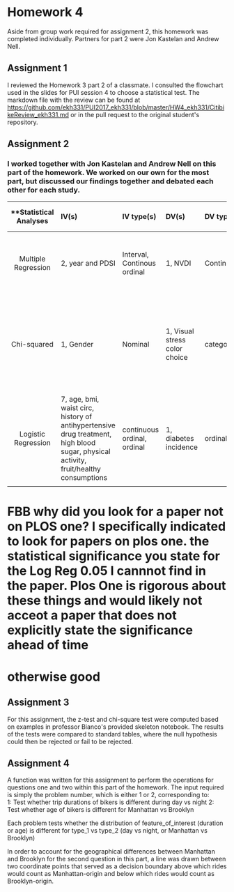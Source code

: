 # Homework 4

Aside from group work required for assignment 2, this homework was completed individually. Partners for part 2 were Jon Kastelan and Andrew Nell. 

## Assignment 1

I reviewed the Homework 3 part 2 of a classmate. I consulted the flowchart used in the slides for PUI session 4 to choose a statistical test. The markdown file with the review can be found at https://github.com/ekh331/PUI2017_ekh331/blob/master/HW4_ekh331/CitibikeReview_ekh331.md 
or in the pull request to the original student's repository.

## Assignment 2

### I worked together with Jon Kastelan and Andrew Nell on this part of the homework. We worked on our own for the most part, but discussed our findings together and debated each other for each study.

| **Statistical Analyses	|  IV(s)  |  IV type(s) |  DV(s)  |  DV type(s)  |  Control Var | Control Var type  | Question to be Answered | _H0_ | alpha | Link to Paper **| 
|:----------:|:----------|:------------|:-------------|:-------------|:------------|:------------- |:------------------|:----:|:-------:|:-------| 
|Multiple Regression|2, year and PDSI| Interval, Continous ordinal |1, NVDI| Continuous |n/a|n/a|Does climate wetness from PDSI affect the NVDI of China?|Climate wetness via PDSI per year has no effect on NVDI|0.05|(http://journals.plos.org/plosone/article?id=10.1371/journal.pone.0126044)|
Chi-squared	| 1, Gender | Nominal | 1, Visual stress color choice| categorical | age | continuous | 	Does gender affect visual stress color overlay preference? | There is no statistically significant difference between gender and visual stress color overlay choice | 0.04 | (http://journals.plos.org/plosone/article?id=10.1371/journal.pone.0163326) |
Logistic Regression	| 7, age, bmi, waist circ, history of antihypertensive drug treatment, high blood sugar, physical activity, fruit/healthy consumptions | continuous ordinal, ordinal | 1, diabetes incidence| ordinal | gender, year of cohort | categorical | 	Can a risk factor model evaluate risk for and predict diabetes incidence? | Variables don't have significant predictive power to evaluate risk for diabetes incidence| 0.05 |(http://care.diabetesjournals.org/content/26/3/725?26/3/725) |
  ||||||||| 
  
  # FBB why did you look for a paper not on PLOS one? I specifically indicated to look for papers on plos one. the statistical significance you state for the Log Reg 0.05 I cannnot find in the paper. Plos One is rigorous about these things and would likely not acceot a paper that does not explicitly state the significance ahead of time
  
#   otherwise good


  ## Assignment 3
  
For this assignment, the z-test and chi-square test were computed based on examples in professor Bianco's provided skeleton notebook. The results of the tests were compared to standard tables, where the null hypothesis could then be rejected or fail to be rejected.

## Assignment 4

A function was written for this assignment to perform the operations for questions one and two within this part of the homework. 
The input required is simply the problem number, which is either 1 or 2, corresponding to:<br>
  1: Test whether trip durations of bikers is different during day vs night
  2: Test whether age of bikers is different for Manhattan vs Brooklyn
  <p>
  Each problem tests whether the distribution of feature_of_interest (duration or age) is 
  different for type_1 vs type_2 (day vs night, or Manhattan vs Brooklyn)
  <p>
 In order to account for the geographical differences between Manhattan and Brooklyn for the second question in this part, a line was drawn between two coordinate points that served as a decision boundary above which rides would count as Manhattan-origin and below which rides would count as Brooklyn-origin.
